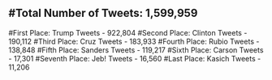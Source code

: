 #Total Number of Tweets: 1,599,959 
---
#First Place: Trump Tweets - 922,804
#Second Place: Clinton Tweets - 190,112
#Third Place: Cruz Tweets - 183,933
#Fourth Place: Rubio Tweets - 138,848
#Fifth Place: Sanders Tweets - 119,217
#Sixth Place: Carson Tweets - 17,301
#Seventh Place: Jeb! Tweets - 16,560
#Last Place: Kasich Tweets - 11,206
